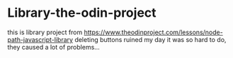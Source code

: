 # Library-the-odin-project

this is library project from https://www.theodinproject.com/lessons/node-path-javascript-library
deleting buttons ruined my day it was so hard to do, they caused a lot of problems...